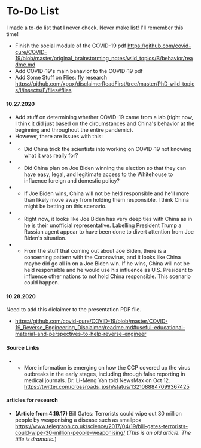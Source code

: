# To-Do List

I made a to-do list that I never check. Never make list! I'll remember this time!


- Finish the social module of the COVID-19 pdf https://github.com/covid-cure/COVID-19/blob/master/original_brainstorming_notes/wild_topics/B/behavior/readme.md
- Add COVID-19's main behavior to the COVID-19 pdf
- Add Some Stuff on Flies: fly research https://github.com/xpqx/disclaimerReadFirst/tree/master/PhD_wild_topics/I/insects/F/flies#flies

#### 10.27.2020 

- Add stuff on determining whether COVID-19 came from a lab (right now, I think it did just based on the circumstances and China's behavior at the beginning and throughout the entire pandemic).
- However, there are issues with this:
- - Did China trick the scientists into working on COVID-19 not knowing what it was really for?
- - Did China plan on Joe Biden winning the election so that they can have easy, legal, and legitimate access to the Whitehouse to influence foreign and domestic policy?
- - If Joe Biden wins, China will not be held responsible and he'll more than likely move away from holding them responsible. I think China might be betting on this scenario.
- - Right now, it looks like Joe Biden has very deep ties with China as in he is their unofficial representative. Labelling President Trump a Russian agent appear to have been done to divert attention from Joe Biden's situation.
- - From the stuff that coming out about Joe Biden, there is a concerning pattern with the Coronavirus, and it looks like China maybe did go all in on a Joe Biden win. If he wins, China will not be held responsible and he would use his influence as U.S. President to influence other nations to not hold China responsible. This scenario could happen.

#### 10.28.2020

Need to add this diclaimer to the presentation PDF file.
- https://github.com/covid-cure/COVID-19/blob/master/COVID-19_Reverse_Engineering_Disclaimer/readme.md#useful-educational-material-and-perspectives-to-help-reverse-engineer


#### Source Links
- - More information is emerging on how the CCP covered up the virus outbreaks in the early stages, including through false reporting in medical journals. Dr. Li-Meng Yan told NewsMax on Oct 12. https://twitter.com/crossroads_josh/status/1321088847099367425


#### articles for research

- __(Article from 4.19.17)__ Bill Gates: Terrorists could wipe out 30 million people by weaponising a disease such as smallpox https://www.telegraph.co.uk/science/2017/04/19/bill-gates-terrorists-could-wipe-30-million-people-weaponising/ (*This is an old article. The title is dramatic.*)

